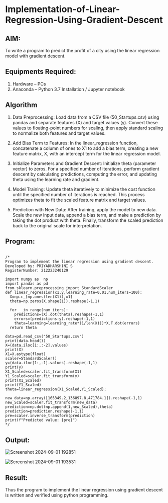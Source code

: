 # Implementation-of-Linear-Regression-Using-Gradient-Descent

## AIM:
To write a program to predict the profit of a city using the linear regression model with gradient descent.

## Equipments Required:
1. Hardware – PCs
2. Anaconda – Python 3.7 Installation / Jupyter notebook

## Algorithm
1. Data Preprocessing: Load data from a CSV file (50_Startups.csv) using pandas and separate features (X) and target values (y). Convert these values to floating-point numbers for scaling, then apply standard scaling to normalize both features and target values.

2. Add Bias Term to Features: In the linear_regression function, concatenate a column of ones to X1 to add a bias term, creating a new feature matrix, X, with an intercept term for the linear regression model.

3. Initialize Parameters and Gradient Descent: Initialize theta (parameter vector) to zeros. For a specified number of iterations, perform gradient descent by calculating predictions, computing the error, and updating theta using the learning rate and gradient.

4. Model Training: Update theta iteratively to minimize the cost function until the specified number of iterations is reached. This process optimizes theta to fit the scaled feature matrix and target values.

5. Prediction with New Data: After training, apply the model to new data. Scale the new input data, append a bias term, and make a prediction by taking the dot product with theta. Finally, transform the scaled prediction back to the original scale for interpretation.

## Program:

```

/*
Program to implement the linear regression using gradient descent.
Developed by: PRIYADHARSHINI S
RegisterNumber: 212223240129

import numpy as  np
import pandas as pd
from sklearn.preprocessing import StandardScaler
def linear_regression(x1,y,learning_rate=0.01,num_iters=100):
  X=np.c_[np.ones(len(X1)),x1]
  theta=np.zeros(X.shape[1]).reshape(-1,1)

  for _ in range(num_iters):
    predictions=(X).dot(theta).reshape(-1,1)
    errors=(predictions-y).reshape(-1,1)        
    theta=learning=learning_rate*(1/len(X1))*X.T.dot(errors)
  return theta

data=pd.read_csv("50_Startups.csv")
print(data.head())
X=(data.iloc[1:,:-2].values)
print(X)
X1=X.astype(float)
scaler=StandardScaler()
y=(data.iloc[1:,-1].values).reshape(-1,1)
print(y)
X1_Scaled=scaler.fit_transform(X1)
Y1_Scaled=scaler.fit_transform(y)
print(X1_Scaled)
print(Y1_Scaled)
theta=linear_regression(X1_Scaled,Y1_Scaled);

new_data=np.array([165349.2,136897.8,471784.1]).reshape(-1,1)
new_Scaled=scaler.fit_transform(new_data)
prediction=np.dot(np.append(1,new_Scaled),theta)
prediction=prediction.reshape(-1,1)
pre=scaler.inverse_transform(prediction)
print(f"Predicted value: {pre}")
*/
```

## Output:
![Screenshot 2024-09-01 192851](https://github.com/user-attachments/assets/b143a0d8-310d-4f84-841d-d41c8edafcdd)

![Screenshot 2024-09-01 193531](https://github.com/user-attachments/assets/91797413-6654-4761-8e77-7877f03a1569)

## Result:
Thus the program to implement the linear regression using gradient descent is written and verified using python programming.
